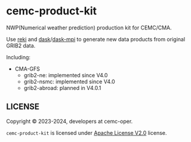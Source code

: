 # cemc-product-kit

NWP(Numerical weather prediction) production kit for CEMC/CMA.

Use [reki](https://github.com/cemc-oper/reki) and [dask](https://github.com/dask/dask)/[dask-mpi](https://github.com/dask/dask-mpi) to generate new data products from original GRIB2 data.

Including:

- CMA-GFS
  - grib2-ne: implemented since V4.0
  - grib2-nsmc: implemented since V4.0
  - grib2-abroad: planned in V4.0.1

## LICENSE

Copyright &copy; 2023-2024, developers at cemc-oper.

`cemc-product-kit` is licensed under [Apache License V2.0](./LICENSE) license.